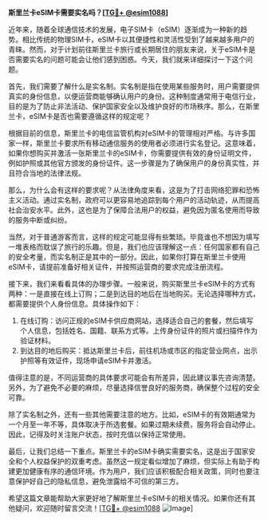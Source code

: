 **斯里兰卡eSIM卡需要实名吗？[[TG💪+ @esim1088](https://t.me/s/esim1088)]**

近年来，随着全球通信技术的发展，电子SIM卡（eSIM）逐渐成为一种新的趋势。相比传统的物理SIM卡，eSIM卡以其便捷性和灵活性受到了越来越多用户的青睐。然而，对于计划前往斯里兰卡旅行或长期居住的朋友来说，关于eSIM卡是否需要实名的问题可能会让他们感到困惑。今天，我们就来详细探讨一下这个问题。

首先，我们需要了解什么是实名制。实名制是指在使用某些服务时，用户需要提供真实的身份信息，以便运营商能够确认用户的身份。这种制度通常用于电信行业，目的是为了防止非法活动、保护国家安全以及维护良好的市场秩序。那么，在斯里兰卡，eSIM卡是否也需要遵循这样的规定呢？

根据目前的信息，斯里兰卡的电信监管机构对eSIM卡的管理相对严格。与许多国家一样，斯里兰卡要求所有移动通信服务的使用者必须进行实名登记。这意味着，如果你想购买并激活一张斯里兰卡的eSIM卡，你需要提供有效的身份证明文件，例如护照或其他官方颁发的身份证件。这一步骤是为了确保用户的身份真实性，并且符合当地的法律法规。

那么，为什么会有这样的要求呢？从法律角度来看，这是为了打击网络犯罪和恐怖主义活动。通过实名制，政府可以更容易地追踪到每个用户的活动轨迹，从而提高社会治安水平。此外，这也是为了保障合法用户的权益，避免因为匿名使用而导致的服务中断或纠纷。

当然，对于普通游客而言，这样的规定可能显得有些繁琐。毕竟谁也不想因为填写一堆表格而耽误了旅行的乐趣。但是，我们也应该理解这一点：任何国家都有自己的安全考量，而实名制正是其中的一部分。因此，如果你打算在斯里兰卡使用eSIM卡，请提前准备好相关证件，并按照运营商的要求完成注册流程。

接下来，我们来看看具体的办理步骤。一般来说，购买斯里兰卡eSIM卡的方式有两种：一是直接在线上订购；二是到达目的地后在当地购买。无论选择哪种方式，都需要提供个人身份信息。具体操作如下：

1. 在线订购：访问正规的eSIM卡供应商网站，选择适合自己的套餐，然后填写个人信息，包括姓名、国籍、联系方式等。上传身份证件的照片或扫描件作为验证材料。
2. 到达目的地后购买：抵达斯里兰卡后，前往机场或市区的指定营业网点，出示护照等有效证件，现场申请eSIM卡并激活。

值得注意的是，不同运营商的具体要求可能会有所差异，因此建议事先咨询清楚。另外，为了避免不必要的麻烦，尽量选择信誉良好的服务商，确保整个过程的安全可靠。

除了实名制之外，还有一些其他需要注意的地方。比如，eSIM卡的有效期通常为一个月至一年不等，具体取决于所选套餐。如果过期未续费，服务将会自动停止。因此，记得及时关注账户状态，按时充值以保持正常使用。

最后，让我们总结一下重点。斯里兰卡的eSIM卡确实需要实名，这是出于国家安全和个人权益保护的双重考虑。虽然这一规定看似增加了麻烦，但实际上有助于构建更加健康有序的通信环境。作为用户，我们应该积极配合相关政策，同时也要注意保护好自己的隐私信息，避免泄露给不可信的第三方。

希望这篇文章能帮助大家更好地了解斯里兰卡eSIM卡的相关情况。如果你还有其他疑问，欢迎随时留言交流！[[TG💪+ @esim1088](https://t.me/s/esim1088) ![Image](https://i.postimg.cc/4NQfJmqS/Snipaste-2025-05-13-00-14-12.png)]